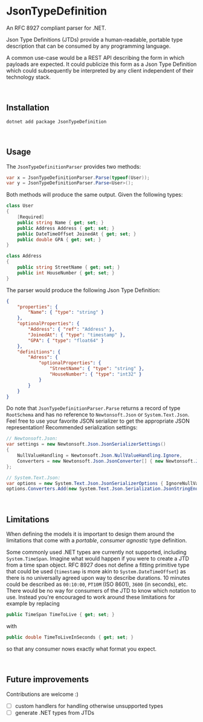 # JsonTypeDefinition

An RFC 8927 compliant parser for .NET.

Json Type Definitions (JTDs) provide a human-readable, portable type description that can be consumed by any programming language.

A common use-case would be a REST API describing the form in which payloads are expected. It could publicize this form as a Json Type Definition which could subsequently be interpreted by any client independent of their technology stack.

</br>

## Installation 

`dotnet add package JsonTypeDefinition`

</br>

## Usage

The `JsonTypeDefinitionParser` provides two methods:
```cs
var x = JsonTypeDefinitionParser.Parse(typeof(User));
var y = JsonTypeDefinitionParser.Parse<User>();
```

Both methods will produce the same output. Given the following types:

```cs
class User
{
    [Required]
    public string Name { get; set; }
    public Address Address { get; set; }
    public DateTimeOffset JoinedAt { get; set; }
    public double GPA { get; set; }
}

class Address 
{
    public string StreetName { get; set; }
    public int HouseNumber { get; set; }
}
```

The parser would produce the following Json Type Definition:

```json
{
    "properties": {
        "Name": { "type": "string" }
    },
    "optionalProperties": {
        "Address": { "ref": "Address" },
        "JoinedAt": { "type": "timestamp" },
        "GPA": { "type": "float64" }
    },
    "definitions": {
        "Adress": {
            "optionalProperties": {
                "StreetName": { "type": "string" },
                "HouseNumber": { "type": "int32" }
            }
        }
    }
}
```

Do note that `JsonTypeDefinitionParser.Parse` returns a record of type `RootSchema` and has no reference to `Newtonsoft.Json` or `System.Text.Json`. Feel free to use your favorite JSON serializer to get the appropriate JSON representation! Recommended serialization settings: 

```cs
// Newtonsoft.Json:
var settings = new Newtonsoft.Json.JsonSerializerSettings()
{
    NullValueHandling = Newtonsoft.Json.NullValueHandling.Ignore,
    Converters = new Newtonsoft.Json.JsonConverter[] { new Newtonsoft.Json.Converters.StringEnumConverter() }
};

// System.Text.Json:
var options = new System.Text.Json.JsonSerializerOptions { IgnoreNullValues = true };
options.Converters.Add(new System.Text.Json.Serialization.JsonStringEnumConverter());
```

</br>

## Limitations

When defining the models it is important to design them around the limitations that come with a _portable_, _consumer agnostic_ type definition. 

Some commonly used .NET types are currently not supported, including `System.TimeSpan`. Imagine what would happen if you were to create a JTD from a time span object. RFC 8927 does not define a fitting primitive type that could be used (`timestamp` is more akin to `System.DateTimeOffset`) as there is no universally agreed upon way to describe durations. 10 minutes could be described as `00:10:00`, `PT10M` (ISO 8601), `3600` (in seconds), etc. There would be no way for consumers of the JTD to know which notation to use. Instead you're encouraged to work around these limitations for example by replacing 
```cs
public TimeSpan TimeToLive { get; set; }
```
with
```cs
public double TimeToLiveInSeconds { get; set; }
``` 
so that any consumer nows exactly what format you expect. 

</br>

## Future improvements

Contributions are welcome :)
- [ ] custom handlers for handling otherwise unsupported types
- [ ] generate .NET types from JTDs